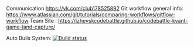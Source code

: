Communication https://vk.com/club178525892
Git workflow general info: https://www.atlassian.com/git/tutorials/comparing-workflows/gitflow-workflow
Team Site : https://izhevskcodebattle.github.io/codebattle-kvant-game-land-capture/

Auto Buils System:
[![Build status](https://apostol1979.visualstudio.com/CodeBattle%20PointWar/_apis/build/status/Develop/CodeBattle%20PointWar%20Develop)](https://apostol1979.visualstudio.com/CodeBattle%20PointWar/_build/latest?definitionId=1)

